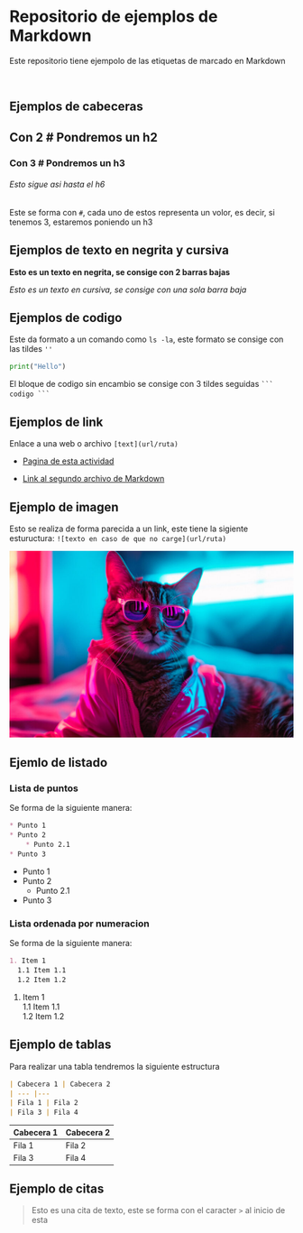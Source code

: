 <!-- Prueba de todos las posibles etiquetas con Markdown -->
# Repositorio de ejemplos de Markdown

Este repositorio tiene ejempolo de las etiquetas de marcado en Markdown

<br/>

## Ejemplos de cabeceras

## Con 2 # Pondremos un h2
### Con 3 # Pondremos un h3

###### Esto sigue asi hasta el h6

Este se forma con ` # `, cada uno de estos representa un volor, es decir, si tenemos 3, estaremos poniendo un h3 

##  Ejemplos de texto en negrita y cursiva

__Esto es un texto en negrita, se consige con 2 barras bajas__

_Esto es un texto en cursiva, se consige con una sola barra baja_

## Ejemplos de codigo

Este da formato a un comando como `ls -la`, este formato se consige con las tildes ` '' `

```  py
print("Hello")
```

El bloque de codigo sin encambio se consige con 3 tildes seguidas ` ``` codigo ``` ` 

## Ejemplos de link

Enlace a una web o archivo `[text](url/ruta)`

* [Pagina de esta actividad](https://josejuansanchez.org/iaw/taller-markdown/index.html)


* [Link al segundo archivo de Markdown](file.md)

## Ejemplo de imagen

Esto se realiza de forma parecida a un link, este tiene la sigiente estuructura: `![texto en caso de que no carge](url/ruta)`

![gato](img/gratisography-cyber-kitty-800x525.jpg)

## Ejemlo de listado

### Lista de puntos

Se forma de la siguiente manera:

``` md
* Punto 1
* Punto 2
    * Punto 2.1
* Punto 3
```

* Punto 1
* Punto 2
    * Punto 2.1
* Punto 3

### Lista ordenada por numeracion

Se forma de la siguiente manera:

``` md
1. Item 1  
  1.1 Item 1.1  
  1.2 Item 1.2 
```

1. Item 1  
  1.1 Item 1.1  
  1.2 Item 1.2 

## Ejemplo de tablas

Para realizar una tabla tendremos la siguiente estructura

``` md
| Cabecera 1 | Cabecera 2 
| --- |--- 
| Fila 1 | Fila 2
| Fila 3 | Fila 4
```

| Cabecera 1 | Cabecera 2 
| --- |--- 
| Fila 1 | Fila 2
| Fila 3 | Fila 4

## Ejemplo de citas

> Esto es una cita de texto, este se forma con el  caracter ` > ` al inicio de esta